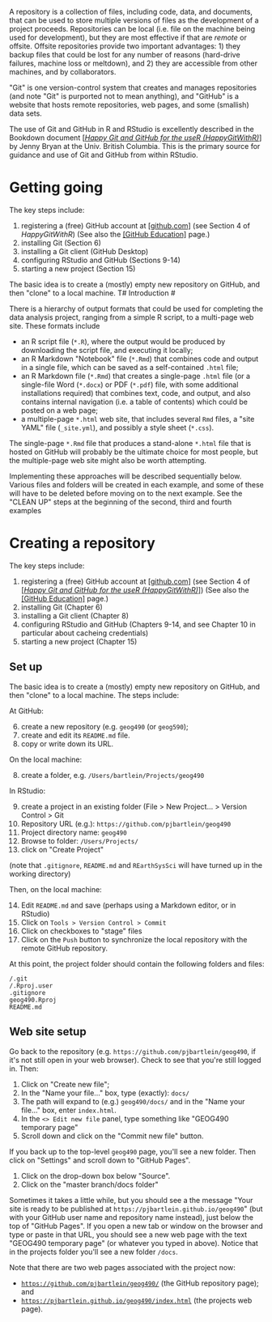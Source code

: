 A repository is a collection of files, including code, data, and documents, that can be used to store multiple versions of files as the development of a project proceeds.  Repositories can be local (i.e. file on the machine being used for development), but they are most effective if that are *remote* or offsite.  Offsite repositories provide two important advantages:  1) they backup files that could be lost for any number of reasons (hard-drive failures, machine loss or meltdown), and 2) they are accessible from other machines, and by collaborators.

"Git" is one version-control system that creates and manages repositories (and note "Git" is purported not to mean anything), and "GitHub" is a website that hosts remote repositories, web pages, and some (smallish) data sets.

The use of Git and GitHub in R and RStudio is excellently described in the Bookdown document [[*Happy Git and GitHub for the useR (HappyGitWithR)*]](https://happygitwithr.com/index.html) by Jenny Bryan at the Univ. British Columbia.  This is the primary source for guidance and use of Git and GitHub from within RStudio.

# Getting going #

The key steps include:

1. registering a (free) GitHub account at [[github.com]](github.com) (see Section 4 of *HappyGitWithR*) (See also the [[GitHub Education]](https://education.github.com) page.)
1. installing Git (Section 6)
1. installing a Git client (GitHub Desktop) 
1. configuring RStudio and GitHub (Sections 9-14)
2. starting a new project (Section 15)

The basic idea is to create a (mostly) empty new repository on GitHub, and then "clone" to a local machine.  T# Introduction #

There is a hierarchy of output formats that could be used for completing the data analysis project, ranging from a simple R script, to a multi-page web site.  These formats include 

- an R script file (`*.R`), where the output would be produced by downloading the script file, and executing it locally;
- an R Markdown "Notebook" file (`*.Rmd`) that combines code and output in a single file, which can be saved as a self-contained `.html` file;
- an R Markdown file (`*.Rmd`) that creates a single-page `.html` file (or a single-file Word (`*.docx`) or PDF (`*.pdf`) file, with some additional installations required) that combines text, code, and output, and also contains internal navigation (i.e. a table of contents) which could be posted on a web page;
- a multiple-page `*.html` web site, that includes several `Rmd` files, a "site YAML" file (`_site.yml`), and possibly a style sheet (`*.css`).

The single-page `*.Rmd` file that produces a stand-alone `*.html` file that is hosted on GitHub will probably be the ultimate choice for most people, but the multiple-page web site might also be worth attempting. 

Implementing these approaches will be described sequentially below.  Various files and folders will be created in each example, and some of these will have to be deleted before moving on to the next example.  See the "CLEAN UP" steps at the beginning of the second, third and fourth examples 

# Creating a repository #

The key steps include:

1. registering a (free) GitHub account at [[github.com]](github.com) (see Section 4 of [[*Happy Git and GitHub for the useR (HappyGitWithR)*]](https://happygitwithr.com/index.html)) (See also the [[GitHub Education]](https://education.github.com) page.)
1. installing Git (Chapter 6)
1. installing a Git client (Chapter 8) 
1. configuring RStudio and GitHub (Chapters 9-14, and see Chapter 10 in particular about cacheing credentials)
2. starting a new project (Chapter 15)

## Set up ##

The basic idea is to create a (mostly) empty new repository on GitHub, and then "clone" to a local machine.  The steps include:

At GitHub:  

6. create a new repository (e.g. `geog490` (or `geog590`);
2. create and edit its `README.md` file.
3. copy or write down its URL.

On the local machine:

8. create a folder, e.g. `/Users/bartlein/Projects/geog490`

In RStudio:  

9. create a project in an existing folder (File > New Project…  > Version Control  > Git  
1. Repository URL (e.g.):  `https://github.com/pjbartlein/geog490`  
1. Project directory name:  `geog490`  
1. Browse to folder:  `/Users/Projects/`
1. click on "Create Project" 

(note that `.gitignore`, `README.md` and `REarthSysSci` will have turned up in the working directory)  

Then, on the local machine:

14. Edit `README.md` and save (perhaps using a Markdown editor, or in RStudio) 
1. Click on `Tools > Version Control > Commit`  
1. Click on checkboxes to "stage" files
2. Click on the `Push` button to synchronize the local repository with the remote GitHub repository.

At this point, the project folder should contain the following folders and files:

```
/.git
/.Rproj.user
.gitignore
geog490.Rproj
README.md
```

## Web site setup

Go back to the repository (e.g. `https://github.com/pjbartlein/geog490`, if it's not still open in your web browser).  Check to see that you're still logged in.  Then:

1. Click on "Create new file";
2. In the "Name your file…" box, type (exactly):  `docs/`
3. The path will expand to (e.g.) `geog490/docs/` and in the "Name your file…" box, enter `index.html`.
4. In the `<> Edit new file` panel, type something like "GEOG490 temporary page"
5. Scroll down and click on the "Commit new file" button.

If you back up to the top-level `geog490` page, you'll see a new folder.  Then click on "Settings" and scroll down to "GitHub Pages".

1. Click on the drop-down box below "Source".
2. Click on the "master branch/docs folder"

Sometimes it takes a little while, but you should see a the message "Your site is ready to be published at `https://pjbartlein.github.io/geog490`" (but with your GitHub user name and repository name instead), just below the top of "GitHub Pages".  If you open a new tab or window on the browser and type or paste in that URL, you should see a new web page with the text "GEOG490 temporary page" (or whatever you typed in above).  Notice that in the projects folder you'll see a new folder `/docs`.

Note that there are two web pages associated with the project now:

- [`https://github.com/pjbartlein/geog490/`](https://github.com/pjbartlein/geog490/) (the GitHub repository page); and
- [`https://pjbartlein.github.io/geog490/index.html`](https://pjbartlein.github.io/geog490/index.html) (the projects web page).
